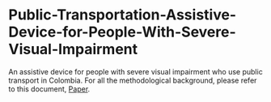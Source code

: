 # Public-Transportation-Assistive-Device-for-People-With-Severe-Visual-Impairment
An assistive device for people with severe visual impairment who use public transport in Colombia. For all the methodological background, please refer to this document, [Paper](/paper.pdf).


